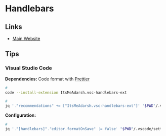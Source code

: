 # Handlebars

## Links

- [Main Website](https://handlebarsjs.com)

## Tips

### Visual Studio Code

**Dependencies:** Code format with [Prettier](/prettier.md#visual-studio-code)

```sh
#
code --install-extension ItsMeAdarsh.vsc-handlebars-ext

#
jq '."recommendations" += ["ItsMeAdarsh.vsc-handlebars-ext"]' "$PWD"/.vscode/extensions.json | sponge "$PWD"/.vscode/extensions.json
```

**Configuration:**

```sh
#
jq '."[handlebars]"."editor.formatOnSave" |= false' "$PWD"/.vscode/settings.json | sponge "$PWD"/.vscode/settings.json
```
